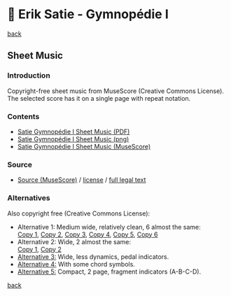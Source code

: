 🎼 Erik Satie - Gymnopédie Ⅰ
============================

[back](../README.md)

Sheet Music
-----------

### Introduction

Copyright-free sheet music from MuseScore (Creative Commons License).  
The selected score has it on a single page with repeat notation.

### Contents

- [Satie Gymnopédie Ⅰ Sheet Music (PDF)](satie-gymnopedie-1-sheet-music.pdf)
- [Satie Gymnopédie Ⅰ Sheet Music (png)](satie-gymnopedie-1-sheet-music-scanned.png)
- [Satie Gymnopédie Ⅰ Sheet Music (MuseScore)](satie-gymnopedie-1-sheet-music.mscz)

### Source

- <a target="_blank" rel="noopener noreferrer" href="https://musescore.com/james_brigham/3-gymnop-dies-erik-satie-gymnopedie-no-1-single-page-erik-satie-1888">Source (MuseScore)</a> / <a target="_blank" rel="noopener noreferrer" href="https://creativecommons.org/publicdomain/zero/1.0/">license</a> / <a target="_blank" rel="noopener noreferrer" href="https://creativecommons.org/publicdomain/zero/1.0/legalcode">full legal text</a>

### Alternatives

Also copyright free (Creative Commons License):  

- Alternative 1: Medium wide, relatively clean, 6 almost the same:  
  <a target="_blank" rel="noopener noreferrer" href="https://musescore.com/user/38325726/scores/6732139">Copy 1</a>, <a target="_blank" rel="noopener noreferrer" href="https://musescore.com/user/38223727/scores/6729204">Copy 2</a>, <a target="_blank" rel="noopener noreferrer" href="https://musescore.com/user/38272776/scores/6737168">Copy 3</a>, <a target="_blank" rel="noopener noreferrer" href="https://musescore.com/user/31929761/scores/5540613">Copy 4</a>, <a target="_blank" rel="noopener noreferrer" href="https://musescore.com/user/36700637/scores/6729256">Copy 5</a>, <a target="_blank" rel="noopener noreferrer" href="https://musescore.com/user/31909406/scores/5556216">Copy 6</a>
- Alternative 2: Wide, 2 almost the same:  
  <a target="_blank" rel="noopener noreferrer" href="https://musescore.com/user/28514095/scores/5245660">Copy 1</a>, <a target="_blank" rel="noopener noreferrer" href="https://musescore.com/user/12387036/scores/5472726">Copy 2</a>
- <a target="_blank" rel="noopener noreferrer" href="https://musescore.com/isaiasplanetgmail_com/gymnopedie-no-1-erik-satie-gymnopedie-no-1">Alternative 3:</a> Wide, less dynamics, pedal indicators.
- <a target="_blank" rel="noopener noreferrer" href="https://musescore.com/user/32606518/scores/6569468">Alternative 4:</a> With some chord symbols.
- <a target="_blank" rel="noopener noreferrer" href="https://musescore.com/user/11183436/scores/5534546">Alternative 5:</a> Compact, 2 page, fragment indicators (A-B-C-D).

[back](../README.md)
